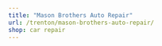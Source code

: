 ```yaml
---
title: "Mason Brothers Auto Repair"
url: /trenton/mason-brothers-auto-repair/
shop: car repair
---
```

